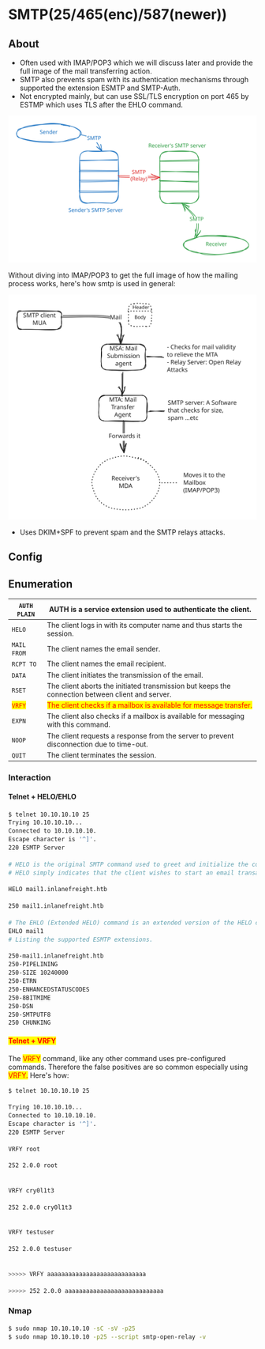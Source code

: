 # SMTP(25/465(enc)/587(newer))

## About

* Often used with IMAP/POP3 which we will discuss later and provide the full image of the mail transferring action.
* SMTP also prevents spam with its authentication mechanisms through supported the extension ESMTP and SMTP-Auth.
* Not encrypted mainly, but can use SSL/TLS encryption on port 465 by ESTMP which uses TLS after the EHLO command.

<img src="../../../.gitbook/assets/file.excalidraw (1).svg" alt="General illustration on how SMTP is used." class="gitbook-drawing">

Without diving into IMAP/POP3 to get the full image of how the mailing process works, here's how smtp is used in general:

<img src="../../../.gitbook/assets/file.excalidraw (2).svg" alt="" class="gitbook-drawing">

* Uses DKIM+SPF to prevent spam and the SMTP relays attacks.

## Config

## Enumeration

| `AUTH PLAIN`                           | AUTH is a service extension used to authenticate the client.                                      |
| -------------------------------------- | ------------------------------------------------------------------------------------------------- |
| `HELO`                                 | The client logs in with its computer name and thus starts the session.                            |
| `MAIL FROM`                            | The client names the email sender.                                                                |
| `RCPT TO`                              | The client names the email recipient.                                                             |
| `DATA`                                 | The client initiates the transmission of the email.                                               |
| `RSET`                                 | The client aborts the initiated transmission but keeps the connection between client and server.  |
| <mark style="color:red;">`VRFY`</mark> | <mark style="color:red;">The client checks if a mailbox is available for message transfer.</mark> |
| `EXPN`                                 | The client also checks if a mailbox is available for messaging with this command.                 |
| `NOOP`                                 | The client requests a response from the server to prevent disconnection due to time-out.          |
| `QUIT`                                 | The client terminates the session.                                                                |

### Interaction

#### Telnet + HELO/EHLO

```bash
$ telnet 10.10.10.10 25
Trying 10.10.10.10...
Connected to 10.10.10.10.
Escape character is '^]'.
220 ESMTP Server 

# HELO is the original SMTP command used to greet and initialize the connection.
# HELO simply indicates that the client wishes to start an email transaction and provides the client's domain name or IP address.

HELO mail1.inlanefreight.htb

250 mail1.inlanefreight.htb

# The EHLO (Extended HELO) command is an extended version of the HELO command.
EHLO mail1
# Listing the supported ESMTP extensions.

250-mail1.inlanefreight.htb
250-PIPELINING
250-SIZE 10240000
250-ETRN
250-ENHANCEDSTATUSCODES
250-8BITMIME
250-DSN
250-SMTPUTF8
250 CHUNKING
```

#### <mark style="color:red;">Telnet + VRFY</mark>

The <mark style="color:red;">VRFY</mark> command, like any other command uses pre-configured commands. Therefore the false positives are so common especially using <mark style="color:red;">VRFY.</mark> Here's how:

```bash
$ telnet 10.10.10.10 25

Trying 10.10.10.10...
Connected to 10.10.10.10.
Escape character is '^]'.
220 ESMTP Server 

VRFY root

252 2.0.0 root


VRFY cry0l1t3

252 2.0.0 cry0l1t3


VRFY testuser

252 2.0.0 testuser


>>>>> VRFY aaaaaaaaaaaaaaaaaaaaaaaaaaaa

>>>>> 252 2.0.0 aaaaaaaaaaaaaaaaaaaaaaaaaaaa
```

### Nmap

```bash
$ sudo nmap 10.10.10.10 -sC -sV -p25
$ sudo nmap 10.10.10.10 -p25 --script smtp-open-relay -v
```
